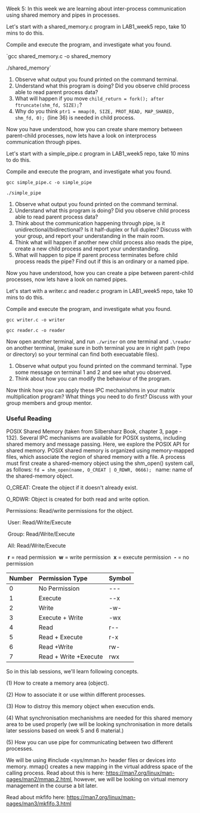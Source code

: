Week 5: In this week we are learning about inter-process communication using shared memory and pipes in processes. 

Let's start with a shared_memory.c program in LAB1_week5 repo, take 10 mins to do this.

Compile and execute the program, and investigate what you found.

   `gcc shared_memory.c -o shared_memory

   ./shared_memory`
   
   1. Observe what output you found printed on the command terminal.
   2. Understand what this program is doing? Did you observe child process able to read parent process data?
   3. What will happen if you move `child_return = fork(); after ftruncate(shm_fd, SIZE);`?
   4. Why do you think `ptr1 = mmap(0, SIZE, PROT_READ, MAP_SHARED, shm_fd, 0); `(line 36) is needed in child process.
   
Now you have understood, how you can create share memory between parent-child processes, now lets have a look on interprocess communication through pipes.

Let's start with a simple_pipe.c program in LAB1_week5 repo, take 10 mins to do this.

Compile and execute the program, and investigate what you found.

   `gcc simple_pipe.c -o simple_pipe`

   `./simple_pipe`
   
   1. Observe what output you found printed on the command terminal.
   2. Understand what this program is doing? Did you observe child process able to read parent process data?
   3. Think about the communication happening through pipe, is it unidirectional/bidirectional? Is it half-duplex or full duplex? Discuss with your group, and report your understanding in the main room.
   4. Think what will happen if another new child process also reads the pipe, create a new child process and report your understanding.
   5. What will happen to pipe if parent process terminates before child process reads the pipe? Find out if this is an ordinary or a named pipe.
   
Now you have understood, how you can create a pipe between parent-child processes, now lets have a look on named pipes.

Let's start with a writer.c  and reader.c program in LAB1_week5 repo, take 10 mins to do this.

Compile and execute the program, and investigate what you found.

`gcc writer.c -o writer`

`gcc reader.c -o reader`

Now open another terminal, and run
`./writer` on one terminal and `.\reader` on another terminal,  (make sure in both terminal you are in right path (repo or directory) so your terminal can find both execuatable files).

1. Observe what output you found printed on the command terminal. Type some message on terminal 1 and 2 and see what you observed.
2. Think about how you can modify the behaviour of the program. 


Now think how you can apply these IPC mechanishms in your matrix multiplication program? What things you need to do first? Discuss with your group members and group mentor.
   

### Useful Reading

POSIX Shared Memory (taken from Silbersharz Book, chapter 3, page - 132). 
Several IPC mechanisms are available for POSIX systems, including shared memory and message passing. Here, we explore the POSIX API for shared
memory. POSIX shared memory is organized using memory-mapped files, which associate the region of shared memory with a file. A process must first create
a shared-memory object using the shm_open() system call, as follows:
```fd = shm_open(name, O_CREAT | O_RDWR, 0666); ```
name:  name of the shared-memory object.

O_CREAT:  Create the object if it doesn't already exist.

O_RDWR:  Object is created for both read and write option.

Permissions: Read/write permissions for the object. 

​						User: Read/Write/Execute

​						Group: Read/Write/Execute

​						All: Read/Write/Execute	

​						**r** = read permission
​						**w** = write permission
​					  **x** = execute permission
​						**-** = no permission



| Number | Permission Type       | Symbol |
| :----- | :-------------------- | :----- |
| 0      | No Permission         | ---    |
| 1      | Execute               | --x    |
| 2      | Write                 | -w-    |
| 3      | Execute + Write       | -wx    |
| 4      | Read                  | r--    |
| 5      | Read + Execute        | r-x    |
| 6      | Read +Write           | rw-    |
| 7      | Read + Write +Execute | rwx    |

So in this lab sessions, we'll learn following concepts. 

(1) How to create a memory area (object).

(2) How to associate it or use within different processes.

(3) How to distroy this memory object when execution ends.

(4) What synchronisation mechanishms are needed  for this shared memory area to be used properly (we will be looking synchronisation in more details later sessions based on week 5 and 6 material.)

(5) How you can use pipe for communicating between two different processes.

We will be using   #include <sys/mman.h> header files or devices into memory. mmap() creates a new mapping in the virtual address space of the calling process. Read about this is here: https://man7.org/linux/man-pages/man2/mmap.2.html, however, we will be looking on virtual memory management in the course a bit later.

Read about mkfifo here: https://man7.org/linux/man-pages/man3/mkfifo.3.html





       
      

















